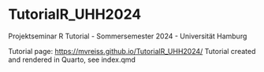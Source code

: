 # TutorialR_UHH2024
Projektseminar R Tutorial - Sommersemester 2024 - Universität Hamburg

Tutorial page: https://mvreiss.github.io/TutorialR_UHH2024/
Tutorial created and rendered in Quarto, see index.qmd
